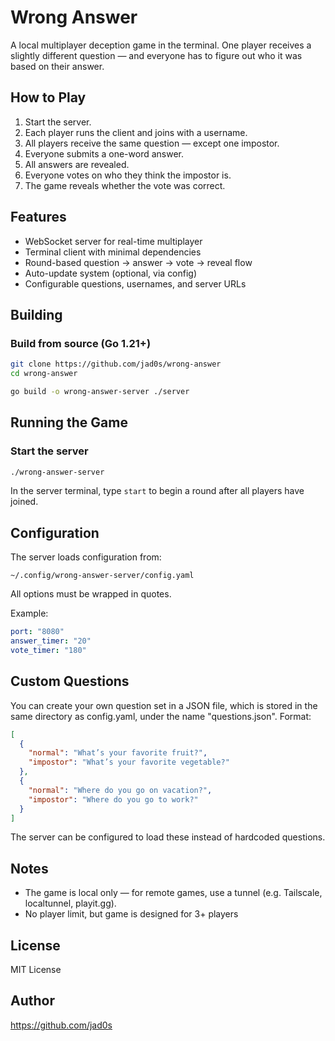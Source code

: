 # Wrong Answer

A local multiplayer deception game in the terminal. One player receives a slightly different question — and everyone has to figure out who it was based on their answer.

## How to Play

1. Start the server.
2. Each player runs the client and joins with a username.
3. All players receive the same question — except one impostor.
4. Everyone submits a one-word answer.
5. All answers are revealed.
6. Everyone votes on who they think the impostor is.
7. The game reveals whether the vote was correct.

## Features

- WebSocket server for real-time multiplayer
- Terminal client with minimal dependencies
- Round-based question → answer → vote → reveal flow
- Auto-update system (optional, via config)
- Configurable questions, usernames, and server URLs

## Building

### Build from source (Go 1.21+)

```bash
git clone https://github.com/jad0s/wrong-answer
cd wrong-answer

go build -o wrong-answer-server ./server

```

## Running the Game

### Start the server

```bash
./wrong-answer-server
```

In the server terminal, type `start` to begin a round after all players have joined.


## Configuration

The server loads configuration from:

```
~/.config/wrong-answer-server/config.yaml
```
All options must be wrapped in quotes.

Example:

```yaml
port: "8080"
answer_timer: "20"
vote_timer: "180"
```


## Custom Questions

You can create your own question set in a JSON file, which is stored in the same directory as config.yaml, under the name "questions.json". Format:

```json
[
  {
    "normal": "What’s your favorite fruit?",
    "impostor": "What’s your favorite vegetable?"
  },
  {
    "normal": "Where do you go on vacation?",
    "impostor": "Where do you go to work?"
  }
]
```

The server can be configured to load these instead of hardcoded questions.

## Notes

- The game is local only — for remote games, use a tunnel (e.g. Tailscale, localtunnel, playit.gg).
- No player limit, but game is designed for 3+ players

## License

MIT License

## Author

https://github.com/jad0s
